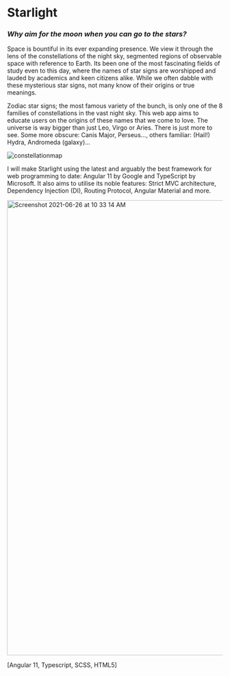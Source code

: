 # Starlight

### *Why aim for the moon when you can go to the stars?*

Space is bountiful in its ever expanding presence. We view it through the lens of the constellations of the night sky, segmented regions of observable space with reference to Earth. Its been one of the most fascinating fields of study even to this day, where the names of star signs are worshipped and lauded by academics and keen citizens alike. While we often dabble with these mysterious star signs, not many know of their origins or true meanings. 

Zodiac star signs; the most famous variety of the bunch, is only one of the 8 families of constellations in the vast night sky. This web app aims to educate users on the origins of these names that we come to love. The universe is way bigger than just Leo, Virgo or Aries. There is just more to see. Some more obscure: Canis Major, Perseus..., others familiar: (Hail!) Hydra, Andromeda (galaxy)...


![constellationmap](https://user-images.githubusercontent.com/57174326/121280113-4fc27f00-c908-11eb-9f32-ec0219c9f883.png)

I will make Starlight using the latest and arguably the best framework for web programming to date: Angular 11 by Google and TypeScript by Microsoft. It also aims to utilise its noble features: Strict MVC architecture, Dependency Injection (DI), Routing Protocol, Angular Material and more. 

<img width="1062" alt="Screenshot 2021-06-26 at 10 33 14 AM" src="https://user-images.githubusercontent.com/57174326/123499508-f24d6280-d669-11eb-8e33-de86a307ed1c.png">

[Angular 11, Typescript, SCSS, HTML5]
